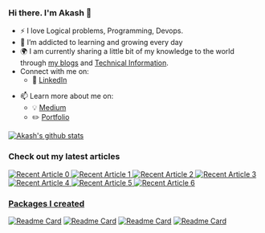 <!-- Please don't remove this: Grab your social icons from https://github.com/carlsednaoui/gitsocial -->

[1.2]: http://i.imgur.com/wWzX9uB.png (twitter icon without padding)
[1]: [Twitter](https://twitter.com/KhuyenTran16)



### Hi there. I'm Akash 👋

<!--
**khuyentran1401/khuyentran1401** is a ✨ _special_ ✨ repository because its `README.md` (this file) appears on your GitHub profile.
-->

- :zap: I love Logical problems, Programming, Devops.
- 🌱 I’m addicted to learning and growing every day
- :earth_africa: I am currently sharing a little bit of my knowledge to the world through [my blogs](https://medium.com/@boranaakash9) and [ Technical Information](https://datafeedai.com/).
- Connect with me on:
  - :office: [LinkedIn](https://www.linkedin.com/in/akashborana/)
<!--   - [![alt text][1.2]][1][Twitter](https://twitter.com/KhuyenTran16) -->
- 📫 Learn more about me on:  
  - :bulb: [Medium](https://medium.com/@boranaakash9)
  - :pencil2: [Portfolio](https://datafeedai.com/)
  
[![Akash's github stats](https://github-readme-stats.vercel.app/api?username=Akash521&count_private=true&show_icons=true&theme=dracula&hide_rank=false)](https://github.com/anuraghazra/github-readme-stats)


### Check out my latest articles
<a target="_blank" href="https://github-readme-medium-recent-article.vercel.app/medium/@boranaakash9/0"><img src="https://github-readme-medium-recent-article.vercel.app/medium/@boranaakash9/0" alt="Recent Article 0"> 
 <a target="_blank" href="https://github-readme-medium-recent-article.vercel.app/medium/@boranaakash9/1"><img src="https://github-readme-medium-recent-article.vercel.app/medium/@boranaakash9/1" alt="Recent Article 1">
 <a target="_blank" href="https://github-readme-medium-recent-article.vercel.app/medium/@boranaakash9/2"><img src="https://github-readme-medium-recent-article.vercel.app/medium/@boranaakash9/2" alt="Recent Article 2">
 <a target="_blank" href="https://github-readme-medium-recent-article.vercel.app/medium/@boranaakash9/3"><img src="https://github-readme-medium-recent-article.vercel.app/medium/@boranaakash9/3" alt="Recent Article 3">
  <a target="_blank" href="https://github-readme-medium-recent-article.vercel.app/medium/@boranaakash9/4"><img src="https://github-readme-medium-recent-article.vercel.app/medium/@boranaakash9/4" alt="Recent Article 4">
  <a target="_blank" href="https://github-readme-medium-recent-article.vercel.app/medium/@boranaakash9/5"><img src="https://github-readme-medium-recent-article.vercel.app/medium/@boranaakash9/5" alt="Recent Article 5">
  <a target="_blank" href="https://github-readme-medium-recent-article.vercel.app/medium/@boranaakash9/6"><img src="https://github-readme-medium-recent-article.vercel.app/medium/@boranaakash9/6" alt="Recent Article 6">   
    
### Packages I created
<!-- [![Readme Card](https://github-readme-stats.vercel.app/api/pin/?username=Akash521&repo=K8-cluster-setup-datafeedai)](https://github.com/Akash521/K8-cluster-setup-datafeedai)  -->
[![Readme Card](https://github-readme-stats.vercel.app/api/pin/?username=Akash521&repo=nginx-ngress-controller)](https://github.com/Akash521/nginx-ngress-controller)
[![Readme Card](https://github-readme-stats.vercel.app/api/pin/?username=Akash521&repo=terrraform-jenkins)](https://github.com/Akash521/terrraform-jenkins) 
[![Readme Card](https://github-readme-stats.vercel.app/api/pin/?username=Akash521&repo=nginx-ngress-controller)](https://github.com/Akash521/nginx-ngress-controller)
[![Readme Card](https://github-readme-stats.vercel.app/api/pin/?username=Akash521&repo=Rabbitmq)](https://github.com/Akash521/Rabbitmq)
    
    





